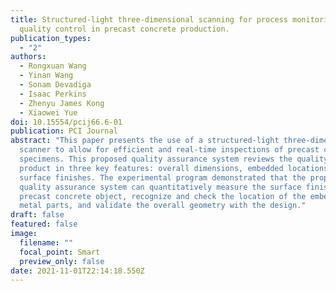 ```yaml
---
title: Structured-light three-dimensional scanning for process monitoring and
  quality control in precast concrete production.
publication_types:
  - "2"
authors:
  - Rongxuan Wang
  - Yinan Wang
  - Sonam Devadiga
  - Isaac Perkins
  - Zhenyu James Kong
  - Xiaowei Yue
doi: 10.15554/pcij66.6-01
publication: PCI Journal
abstract: "This paper presents the use of a structured-light three-dimensional
  scanner to allow for efficient and real-time inspections of precast concrete
  specimens. This proposed quality assurance system reviews the quality of a
  product in three key features: overall dimensions, embedded locations, and
  surface finishes. The experimental program demonstrated that the proposed
  quality assurance system can quantitatively measure the surface finish of a
  precast concrete object, recognize and check the location of the embedded
  metal parts, and validate the overall geometry with the design."
draft: false
featured: false
image:
  filename: ""
  focal_point: Smart
  preview_only: false
date: 2021-11-01T22:14:18.550Z
---
```

